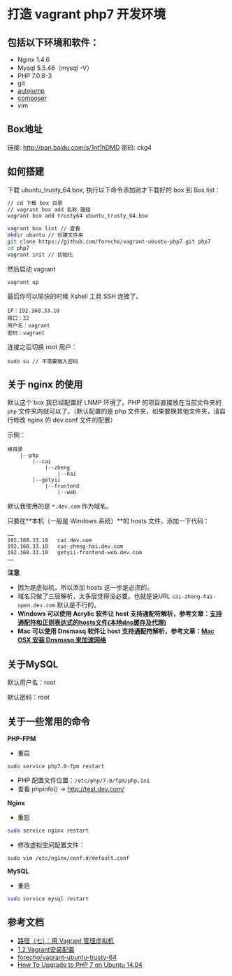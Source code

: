 打造 vagrant php7 开发环境
================

## 包括以下环境和软件：

- Nginx 1.4.6
- Mysql 5.5.46（mysql -V）
- PHP 7.0.8-3
- git
- [autojump](https://github.com/joelthelion/autojump)
- [composer](https://getcomposer.org)
- vim

## Box地址

链接: http://pan.baidu.com/s/1nt1hDMD 密码: ckg4


## 如何搭建

下载 ubuntu_trusty_64.box, 执行以下命令添加刚才下载好的 box 到 Box list：

```sh
// cd 下载 box 目录
// vagrant box add 名称 路径
vagrant box add trusty64 ubuntu_trusty_64.box

vagrant box list // 查看
mkdir ubuntu // 创建文件夹
git clone https://github.com/forecho/vagrant-ubuntu-php7.git php7
cd php7
vagrant init // 初始化

```
然后启动 vagrant

```
vagrant up
```

最后你可以愉快的时候 Xshell 工具 SSH 连接了。

```
IP：192.168.33.10
端口：22
用户名：vagrant
密码：vagrant
```

连接之后切换 root 用户：

```
sudo su // 不需要输入密码
```

## 关于 nginx 的使用

默认这个 box 我已经配置好 LNMP 环境了。PHP 的项目直接放在当前文件夹的 `php` 文件夹内就可以了。（默认配置的是 php 文件夹，如果要换其他文件夹，请自行修改 nginx 的 dev.conf 文件的配置）

示例：

```
根目录
	|--php
		|--cai
			|--zheng
				|--hai
		|--getyii
			|--frontend
				|--web
```

默认我使用的是 `*.dev.com` 作为域名。

只要在**本机（一般是 Windows 系统）**的 hosts 文件，添加一下代码：

```
……
192.168.33.10	cai.dev.com
192.168.33.10	cai-zheng-hai.dev.com
192.168.33.10	getyii-frontend-web.dev.com
……
```

**注意**
- 因为是虚拟机，所以添加 hosts 这一步是必须的。
- 域名只做了三层解析，太多层觉得没必要。也就是说URL `cai-zheng-hai-open.dev.com` 默认是不行的。
- **Windows 可以使用 Acrylic 软件让 host 支持通配符解析，参考文章：[支持通配符和正则表达式的hosts文件(本地dns缓存及代理)](http://grow.sinaapp.com/?p=1368)**
- **Mac 可以使用 Dnsmasq 软件让 host 支持通配符解析，参考文章：[Mac OSX 安装 Dnsmasq 来加速网络](http://www.shixf.com/wiki/os/macosx/dnsmasq)**



## 关于MySQL

默认用户名：root

默认密码：root


## 关于一些常用的命令

**PHP-FPM**

- 重启
```
sudo service php7.0-fpm restart
```
- PHP 配置文件位置：`/etc/php/7.0/fpm/php.ini`
- 查看 phpinfo() -> http://test.dev.com/

**Nginx**

- 重启
```sh
sudo service nginx restart
```

- 修改虚拟空间配置文件：
```
sudo vim /etc/nginx/conf.d/default.conf
```

**MySQL**

- 重启
```sh
sudo service mysql restart
```

## 参考文档

- [路径（七）：用 Vagrant 管理虚拟机](http://ninghao.net/blog/2077)
- [1.2 Vagrant安装配置](https://github.com/astaxie/Go-in-Action/blob/master/ebook/zh/01.2.md)
- [forecho/vagrant-ubuntu-trusty-64](https://github.com/forecho/vagrant-ubuntu-trusty-64)
- [How To Upgrade to PHP 7 on Ubuntu 14.04](https://www.digitalocean.com/community/tutorials/how-to-upgrade-to-php-7-on-ubuntu-14-04)